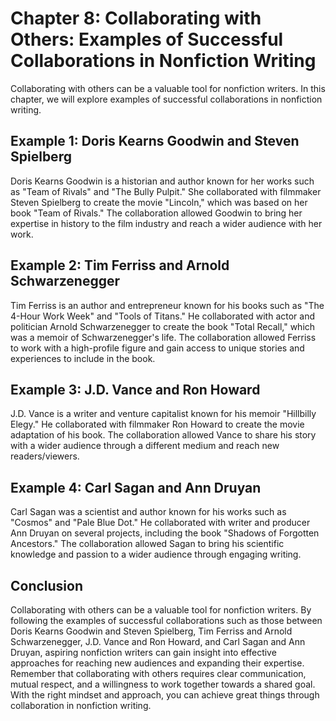 Chapter 8: Collaborating with Others: Examples of Successful Collaborations in Nonfiction Writing
=================================================================================================

Collaborating with others can be a valuable tool for nonfiction writers. In this chapter, we will explore examples of successful collaborations in nonfiction writing.

Example 1: Doris Kearns Goodwin and Steven Spielberg
----------------------------------------------------

Doris Kearns Goodwin is a historian and author known for her works such as "Team of Rivals" and "The Bully Pulpit." She collaborated with filmmaker Steven Spielberg to create the movie "Lincoln," which was based on her book "Team of Rivals." The collaboration allowed Goodwin to bring her expertise in history to the film industry and reach a wider audience with her work.

Example 2: Tim Ferriss and Arnold Schwarzenegger
------------------------------------------------

Tim Ferriss is an author and entrepreneur known for his books such as "The 4-Hour Work Week" and "Tools of Titans." He collaborated with actor and politician Arnold Schwarzenegger to create the book "Total Recall," which was a memoir of Schwarzenegger's life. The collaboration allowed Ferriss to work with a high-profile figure and gain access to unique stories and experiences to include in the book.

Example 3: J.D. Vance and Ron Howard
------------------------------------

J.D. Vance is a writer and venture capitalist known for his memoir "Hillbilly Elegy." He collaborated with filmmaker Ron Howard to create the movie adaptation of his book. The collaboration allowed Vance to share his story with a wider audience through a different medium and reach new readers/viewers.

Example 4: Carl Sagan and Ann Druyan
------------------------------------

Carl Sagan was a scientist and author known for his works such as "Cosmos" and "Pale Blue Dot." He collaborated with writer and producer Ann Druyan on several projects, including the book "Shadows of Forgotten Ancestors." The collaboration allowed Sagan to bring his scientific knowledge and passion to a wider audience through engaging writing.

Conclusion
----------

Collaborating with others can be a valuable tool for nonfiction writers. By following the examples of successful collaborations such as those between Doris Kearns Goodwin and Steven Spielberg, Tim Ferriss and Arnold Schwarzenegger, J.D. Vance and Ron Howard, and Carl Sagan and Ann Druyan, aspiring nonfiction writers can gain insight into effective approaches for reaching new audiences and expanding their expertise. Remember that collaborating with others requires clear communication, mutual respect, and a willingness to work together towards a shared goal. With the right mindset and approach, you can achieve great things through collaboration in nonfiction writing.
